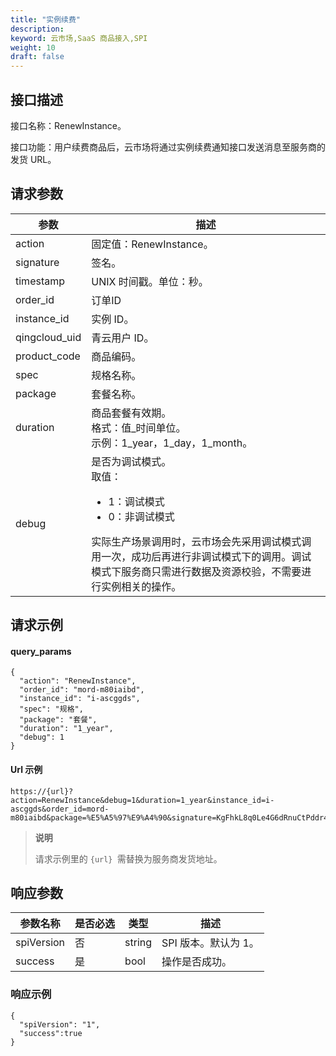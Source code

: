 ```yaml
---
title: "实例续费"
description: 
keyword: 云市场,SaaS 商品接入,SPI
weight: 10
draft: false
---
```


## 接口描述

接口名称：RenewInstance。

接口功能：用户续费商品后，云市场将通过实例续费通知接口发送消息至服务商的发货 URL。

## 请求参数

| 参数          | 描述                                                         |
| ------------- | ------------------------------------------------------------ |
| action        | 固定值：RenewInstance。                                      |
| signature     | 签名。                                                       |
| timestamp     | UNIX 时间戳。单位：秒。                                      |
| order_id      | 订单ID                                                       |
| instance_id   | 实例 ID。                                                    |
| qingcloud_uid | 青云用户 ID。                                                |
| product_code  | 商品编码。                                                   |
| spec          | 规格名称。                                                   |
| package       | 套餐名称。                                                   |
| duration      | 商品套餐有效期。<br/>格式：值_时间单位。<br/>示例：1_year，1_day，1_month。 |
| debug         | 是否为调试模式。<br/>取值：<ul><li>1：调试模式</li><li>0：非调试模式</li></ul>实际生产场景调用时，云市场会先采用调试模式调用一次，成功后再进行非调试模式下的调用。调试模式下服务商只需进行数据及资源校验，不需要进行实例相关的操作。 |

## 请求示例

#### query_params

```
{
  "action": "RenewInstance",
  "order_id": "mord-m80iaibd",
  "instance_id": "i-ascggds",
  "spec": "规格",
  "package": "套餐",
  "duration": "1_year",
  "debug": 1
}
```



#### Url 示例

```
https://{url}?action=RenewInstance&debug=1&duration=1_year&instance_id=i-ascggds&order_id=mord-m80iaibd&package=%E5%A5%97%E9%A4%90&signature=KgFhkL8q0Le4G6dRnuCtPddr4974n7sX9IBW3mqFViA%3D&spec=%E8%A7%84%E6%A0%BC&timestamp=1652254417
```

> **说明**
>
> 请求示例里的 `{url} `需替换为服务商发货地址。

## 响应参数

| 参数名称   | 是否必选 | 类型   | 描述                 |
| ---------- | -------- | ------ | -------------------- |
| spiVersion | 否       | string | SPI 版本。默认为 1。 |
| success    | 是       | bool   | 操作是否成功。       |



### 响应示例

```
{
  "spiVersion": "1",
  "success":true
}
```

